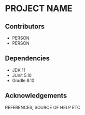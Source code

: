 # PROJECT NAME

## Contributors
- PERSON
- PERSON

## Dependencies
- JDK 11
- JUnit 5.10
- Gradle 8.10

## Acknowledgements
REFERENCES, SOURCE OF HELP ETC
